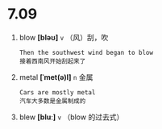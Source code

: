 # 7.09













1. blow **[bləʊ]** `v` （风）刮，吹
    ```
    Then the southwest wind began to blow
    接着西南风开始刮起来了
    ```

2. metal **[ˈmet(ə)l]** `n` 金属
    ```
    Cars are mostly metal
    汽车大多数是金属制成的
    ```

3. blew **[bluː]** `v` （blow 的过去式）

